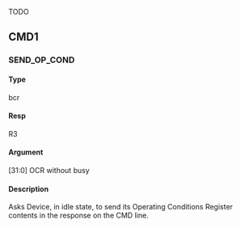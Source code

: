 TODO

## CMD1

### SEND_OP_COND

#### Type
bcr

#### Resp
R3

#### Argument
[31:0] OCR without busy

#### Description
Asks Device, in idle state, to send its Operating Conditions Register contents in the response on the CMD line.

